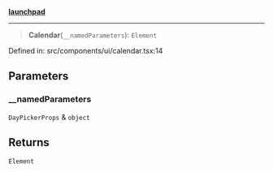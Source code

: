 [**launchpad**](index.md)

***

> **Calendar**(`__namedParameters`): `Element`

Defined in: src/components/ui/calendar.tsx:14

## Parameters

### \_\_namedParameters

`DayPickerProps` & `object`

## Returns

`Element`
